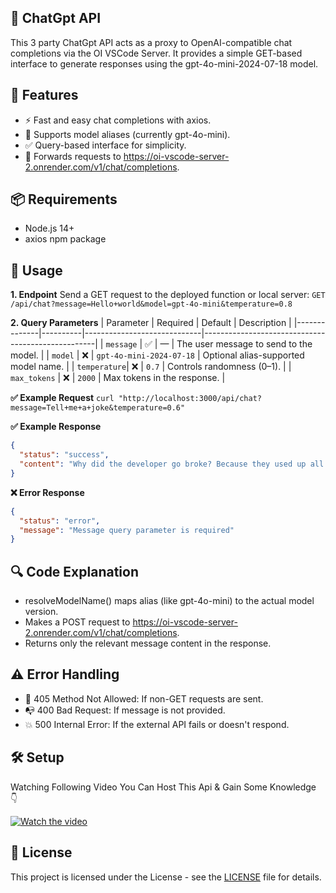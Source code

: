 ## 🤖 ChatGpt API

This 3 party ChatGpt API acts as a proxy to OpenAI-compatible chat completions via the OI VSCode Server. It provides a simple GET-based interface to generate responses using the gpt-4o-mini-2024-07-18 model.

## 🚀 Features

- ⚡ Fast and easy chat completions with axios.
- 🔀 Supports model aliases (currently gpt-4o-mini).
- ✅ Query-based interface for simplicity.
- 📡 Forwards requests to https://oi-vscode-server-2.onrender.com/v1/chat/completions.

## 📦 Requirements

- Node.js 14+
- axios npm package

## 📡 Usage

**1. Endpoint**
Send a GET request to the deployed function or local server:
`GET /api/chat?message=Hello+world&model=gpt-4o-mini&temperature=0.8`

**2. Query Parameters**
| Parameter    | Required | Default                     | Description                                       |
|--------------|----------|-----------------------------|---------------------------------------------------|
| `message`    | ✅       | —                           | The user message to send to the model.            |
| `model`      | ❌       | `gpt-4o-mini-2024-07-18`     | Optional alias-supported model name.              |
| `temperature`| ❌       | `0.7`                        | Controls randomness (0–1).                        |
| `max_tokens` | ❌       | `2000`                       | Max tokens in the response.                       |

**✅ Example Request**
`curl "http://localhost:3000/api/chat?message=Tell+me+a+joke&temperature=0.6"`

**✅ Example Response**
```JSON
{
  "status": "success",
  "content": "Why did the developer go broke? Because they used up all their cache."
}
```

**❌ Error Response**
```JSON
{
  "status": "error",
  "message": "Message query parameter is required"
}
```

## 🔍 Code Explanation

- resolveModelName() maps alias (like gpt-4o-mini) to the actual model version.
- Makes a POST request to https://oi-vscode-server-2.onrender.com/v1/chat/completions.
- Returns only the relevant message content in the response.

## ⚠️ Error Handling

- 🛑 405 Method Not Allowed: If non-GET requests are sent.
- 📭 400 Bad Request: If message is not provided.
- 💥 500 Internal Error: If the external API fails or doesn't respond.

## 🛠️ Setup

Watching Following Video You Can Host This Api & Gain Some Knowledge 👇

[![Watch the video](https://img.youtube.com/vi/pHYuS9jLW7Y/hqdefault.jpg)](https://youtu.be/pHYuS9jLW7Y)

## 📄 License

This project is licensed under the License - see the [LICENSE](https://github.com/NotFlexCoder/chatgpt/blob/main/LICENSE) file for details.
